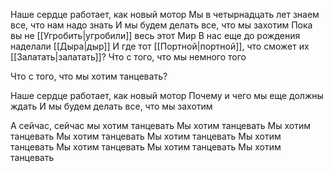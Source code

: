 Наше сердце работает, как новый мотор
Мы в четырнадцать лет знаем все, что нам надо знать
И мы будем делать все, что мы захотим
Пока вы не [[Угробить|угробили]] весь этот Мир
В нас еще до рождения наделали [[Дыра|дыр]]
И где тот [[Портной|портной]], что сможет их [[Залатать|залатать]]?
Что с того, что мы немного того

Что с того, что мы хотим танцевать?

Наше сердце работает, как новый мотор
Почему и чего мы еще должны ждать
И мы будем делать все, что мы захотим

А сейчас, сейчас мы хотим танцевать
Мы хотим танцевать
Мы хотим танцевать
Мы хотим танцевать
Мы хотим танцевать
Мы хотим танцевать
Мы хотим танцевать
Мы хотим танцевать
Мы хотим танцевать